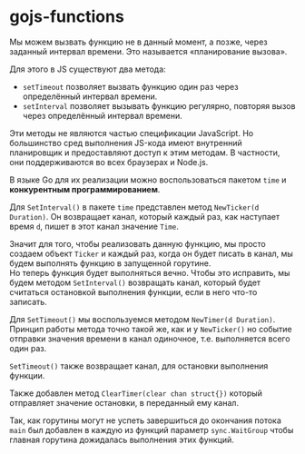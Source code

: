 # gojs-functions

Мы можем вызвать функцию не в данный момент, а позже, через заданный интервал времени. Это называется «планирование вызова».

Для этого в JS существуют два метода:  
  
+ ```setTimeout``` позволяет вызвать функцию один раз через определённый интервал времени.
+ ```setInterval``` позволяет вызывать функцию регулярно, повторяя вызов через определённый интервал времени.  
  
Эти методы не являются частью спецификации JavaScript. Но большинство сред выполнения JS-кода имеют внутренний планировщик и предоставляют доступ к этим методам. В частности, они поддерживаются во всех браузерах и Node.js.

В языке Go для их реализации можно воспользоваться пакетом ```time``` и **конкурентным программированием**.

Для ```SetInterval()``` в пакете ```time``` представлен метод ```NewTicker(d Duration)```. Он возвращает канал, который каждый раз, как наступает время ```d```, пишет в этот канал значение ```Time```.  
  
Значит для того, чтобы реализовать данную функцию, мы просто создаем объект ```Ticker``` и каждый раз, когда он будет писать в канал, мы будем выполнять функцию в запущенной горутине.  
Но теперь функция будет выполняться вечно. Чтобы это исправить, мы будем методом ```SetInterval()``` возвращать канал, который будет считаться остановкой выполнения функции, если в него что-то записать. 

Для ```SetTimeout()``` мы воспользуемся методом ```NewTimer(d Duration)```. Принцип работы метода точно такой же, как и у ```NewTicker()``` но событие отправки значения времени в канал одиночное, т.е. выполняется всего один раз.  

```SetTimeout()``` также возвращает канал, для остановки выполнения функции.

Также добавлен метод ```ClearTimer(clear chan struct{})``` который отправляет значение остановки, в переданный ему канал.

Так, как горутины могут не успеть завершиться до окончания потока ```main``` был добавлен в каждую из функций параметр ```sync.WaitGroup``` чтобы главная горутина дожидалась выполнения этих функций.
